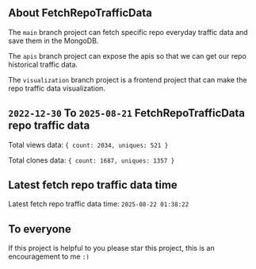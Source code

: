 ## About FetchRepoTrafficData

The `main` branch project can fetch specific repo everyday traffic data and save them in the MongoDB.

The `apis` branch project can expose the apis so that we can get our repo historical traffic data.

The `visualization` branch project is a frontend project that can make the repo traffic data visualization.

## `2022-12-30` To `2025-08-21` FetchRepoTrafficData repo traffic data

Total views data: `{ count: 2034, uniques: 521 }`

Total clones data: `{ count: 1687, uniques: 1357 }`

## Latest fetch repo traffic data time

Latest fetch repo traffic data time: `2025-08-22 01:38:22`

## To everyone

If this project is helpful to you please star this project, this is an encouragement to me `:)`



